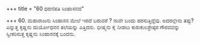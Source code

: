+++
title = "60 ಧರಣಿಪತಿ ಸಿಂಹಾಸನದ"

+++
60. ಮಹಾರಾಜನು ಸಿಂಹಾಸನ ಮೇಲೆ ಇರದೆ ಬರುವರೆ ? ನಾವೇ ಬಂದು ಹರಸುತ್ತಿದ್ದೆವು. ಅದರಲ್ಲೇನು ತಪ್ಪು? ಎನ್ನುತ್ತ ಕೃಷ್ಣನು ದುರ್ಯೋಧನನ ತಲೆಯನ್ನು ಎತ್ತಿದನು. ಭೀಷ್ಮನು ಕೈ ನೀಡಲು ಕುರುಕುಲಶ್ರೇಷ್ಠರ ಗೌರವವನ್ನು ಸ್ವೀಕರಿಸುತ್ತ ಕೃಷ್ಣನು ಸಿಂಹಾಸನಕ್ಕೆ ಬಂದನು.